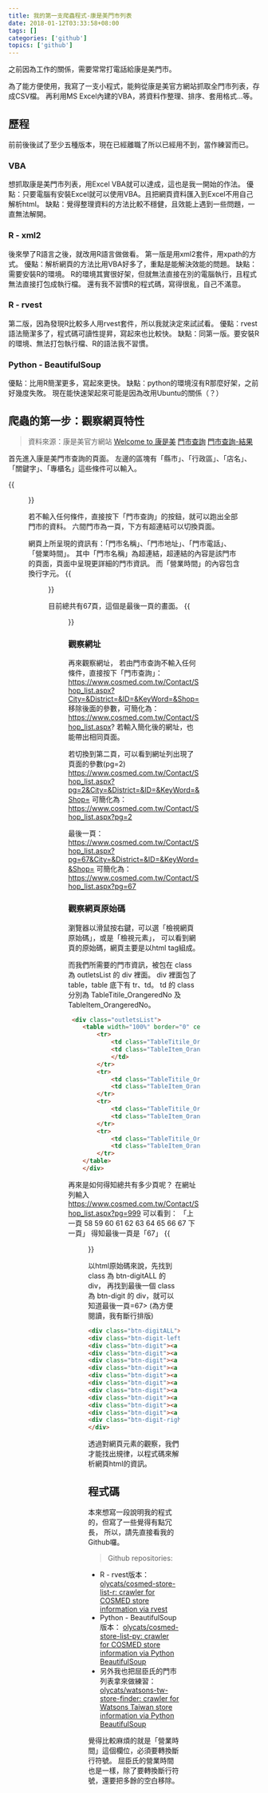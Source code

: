 ```yaml
---
title: 我的第一支爬蟲程式-康是美門市列表
date: 2018-01-12T03:33:58+08:00
tags: []
categories: ['github']
topics: ['github']
---
```



之前因為工作的關係，需要常常打電話給康是美門市。

為了能方便使用，我寫了一支小程式，能夠從康是美官方網站抓取全門市列表，存成CSV檔。
再利用MS Excel內建的VBA，將資料作整理、排序、套用格式...等。

<!--more-->

## 歷程
前前後後試了至少五種版本，現在已經離職了所以已經用不到，當作練習而已。

### VBA
想抓取康是美門市列表，用Excel VBA就可以達成，這也是我一開始的作法。
優點：只要電腦有安裝Excel就可以使用VBA。且把網頁資料匯入到Excel不用自己解析html。
缺點：覺得整理資料的方法比較不穩健，且效能上遇到一些問題，一直無法解開。

### R - xml2
後來學了R語言之後，就改用R語言做做看。
第一版是用xml2套件，用xpath的方式。
優點：解析網頁的方法比用VBA好多了，重點是能解決效能的問題。
缺點：需要安裝R的環境。
R的環境其實很好架，但就無法直接在別的電腦執行，且程式無法直接打包成執行檔。
還有我不習慣R的程式碼，寫得很亂，自己不滿意。

### R - rvest
第二版，因為發現R比較多人用rvest套件，所以我就決定來試試看。
優點：rvest語法簡潔多了，程式碼可讀性提昇，寫起來也比較快。
缺點：同第一版。要安裝R的環境、無法打包執行檔、R的語法我不習慣。

### Python - BeautifulSoup
優點：比用R簡潔更多，寫起來更快。
缺點：python的環境沒有R那麼好架，之前好幾度失敗。
現在能快速架起來可能是因為改用Ubuntu的關係（？）

## 爬蟲的第一步：觀察網頁特性

>資料來源：康是美官方網站
[Welcome to 康是美](https://www.cosmed.com.tw/Index.aspx)
[門市查詢](https://www.cosmed.com.tw/Contact/Shop.aspx)
[門市查詢-結果](https://www.cosmed.com.tw/Contact/Shop_list.aspx)

首先進入康是美門市查詢的頁面。
左邊的區塊有「縣市」、「行政區」、「店名」、「關鍵字」、「專櫃名」這些條件可以輸入。

{{<figure src="/img/crawler-for-cosmed-store-list/Contact_Shop.png" width="100%">}}

若不輸入任何條件，直接按下「門市查詢」的按鈕，就可以跑出全部門市的資料。
六間門市為一頁，下方有超連結可以切換頁面。

網頁上所呈現的資訊有：「門市名稱」、「門市地址」、「門市電話」、「營業時間」。
其中「門市名稱」為超連結，超連結的內容是該門市的頁面，頁面中呈現更詳細的門市資訊。
而「營業時間」的內容包含換行字元。
{{<figure src="/img/crawler-for-cosmed-store-list/Contact_Shop_list.png" width="100%">}}

目前總共有67頁，這個是最後一頁的畫面。
{{<figure src="/img/crawler-for-cosmed-store-list/Contact_Shop_list_67.png" width="100%">}}

### 觀察網址
再來觀察網址，
若由門市查詢不輸入任何條件，直接按下「門市查詢」：
https://www.cosmed.com.tw/Contact/Shop_list.aspx?City=&District=&ID=&KeyWord=&Shop=
移除後面的參數，可簡化為：
https://www.cosmed.com.tw/Contact/Shop_list.aspx?
若輸入簡化後的網址，也能帶出相同頁面。

若切換到第二頁，可以看到網址列出現了頁面的參數(pg=2)
https://www.cosmed.com.tw/Contact/Shop_list.aspx?pg=2&City=&District=&ID=&KeyWord=&Shop=
可簡化為：
https://www.cosmed.com.tw/Contact/Shop_list.aspx?pg=2

最後一頁：
https://www.cosmed.com.tw/Contact/Shop_list.aspx?pg=67&City=&District=&ID=&KeyWord=&Shop=
可簡化為：
https://www.cosmed.com.tw/Contact/Shop_list.aspx?pg=67

### 觀察網頁原始碼
瀏覽器以滑鼠按右鍵，可以選「檢視網頁原始碼」，或是「檢視元素」，
可以看到網頁的原始碼，網頁主要是以html tag組成。

而我們所需要的門市資訊，被包在 class 為 outletsList 的 div 裡面。
div 裡面包了 table，table 底下有 tr、td。
td 的 class 分別為 TableTitile_OrangeredNo 及 TableItem_OrangeredNo。


```html
 <div class="outletsList">
    <table width="100%" border="0" cellspacing="0" cellpadding="0">
        <tr>
            <td class="TableTitile_OrangeredNo">門市名稱</td>
            <td class="TableItem_OrangeredNo"><a href="Shop_intro.aspx?ID=521">義聯門市</a>
            </td>
        </tr>
        <tr>
            <td class="TableTitile_OrangeredNo">門市地址</td>
            <td class="TableItem_OrangeredNo">高雄市燕巢區義大路一段1號B1</td>
        </tr>
        <tr>
            <td class="TableTitile_OrangeredNo">門市電話</td>
            <td class="TableItem_OrangeredNo">07-6154503</td>
        </tr>
        <tr>
            <td class="TableTitile_OrangeredNo">營業時間</td>
            <td class="TableItem_OrangeredNo">平日:08:00-22:00<br>假日:08:00-22:00</td>
        </tr>
    </table>
    </div>
```

再來是如何得知總共有多少頁呢？
在網址列輸入 https://www.cosmed.com.tw/Contact/Shop_list.aspx?pg=999
可以看到： 「上一頁 58 59 60 61 62 63 64 65 66 67 下一頁」
得知最後一頁是「67」
{{<figure src="/img/crawler-for-cosmed-store-list/Contact_Shop_list_last.png" width="100%">}}

以html原始碼來說，先找到 class 為 btn-digitALL 的 div，
再找到最後一個 class 為 btn-digit 的 div，就可以知道最後一頁=67>
(為方便閱讀，我有斷行排版)
```html
<div class="btn-digitALL">
<div class="btn-digit-left"><a id="ctl00_BaseContentPlaceHolder_DataPagerControl1_hlPrevious" href="/Contact/Shop_list.aspx?pg=998&amp;City=&amp;District=&amp;ID=&amp;KeyWord=&amp;Shop=">上一頁</a></div>
<div class="btn-digit"><a href="/Contact/Shop_list.aspx?pg=58&City=&District=&ID=&KeyWord=&Shop=">58</a></div>
<div class="btn-digit"><a href="/Contact/Shop_list.aspx?pg=59&City=&District=&ID=&KeyWord=&Shop=">59</a></div>
<div class="btn-digit"><a href="/Contact/Shop_list.aspx?pg=60&City=&District=&ID=&KeyWord=&Shop=">60</a></div>
<div class="btn-digit"><a href="/Contact/Shop_list.aspx?pg=61&City=&District=&ID=&KeyWord=&Shop=">61</a></div>
<div class="btn-digit"><a href="/Contact/Shop_list.aspx?pg=62&City=&District=&ID=&KeyWord=&Shop=">62</a></div>
<div class="btn-digit"><a href="/Contact/Shop_list.aspx?pg=63&City=&District=&ID=&KeyWord=&Shop=">63</a></div>
<div class="btn-digit"><a href="/Contact/Shop_list.aspx?pg=64&City=&District=&ID=&KeyWord=&Shop=">64</a></div>
<div class="btn-digit"><a href="/Contact/Shop_list.aspx?pg=65&City=&District=&ID=&KeyWord=&Shop=">65</a></div>
<div class="btn-digit"><a href="/Contact/Shop_list.aspx?pg=66&City=&District=&ID=&KeyWord=&Shop=">66</a></div>
<div class="btn-digit"><a href="/Contact/Shop_list.aspx?pg=67&City=&District=&ID=&KeyWord=&Shop=">67</a></div>
<div class="btn-digit-right"><a id="ctl00_BaseContentPlaceHolder_DataPagerControl1_hlNext" href="/Contact/Shop_list.aspx?pg=67&amp;City=&amp;District=&amp;ID=&amp;KeyWord=&amp;Shop=">下一頁</a></div>
</div>
```

透過對網頁元素的觀察，我們才能找出規律，以程式碼來解析網頁html的資訊。

## 程式碼
本來想寫一段說明我的程式的，但寫了一些覺得有點冗長，
所以，請先直接看我的Github囉。

>Github repositories:
* R - rvest版本：
[olycats/cosmed-store-list-r: crawler for COSMED store information via rvest](https://github.com/olycats/cosmed-store-list-r)
* Python - BeautifulSoup版本：
[olycats/cosmed-store-list-py: crawler for COSMED store information via Python BeautifulSoup](https://github.com/olycats/cosmed-store-list-py)
* 另外我也把屈臣氏的門市列表拿來做練習：
[olycats/watsons-tw-store-finder: crawler for Watsons Taiwan store information via Python BeautifulSoup](https://github.com/olycats/watsons-tw-store-finder)

覺得比較麻煩的就是「營業時間」這個欄位，必須要轉換斷行符號。
屈臣氏的營業時間也是一樣，除了要轉換斷行符號，還要把多餘的空白移除。

